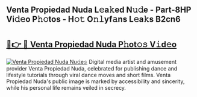 ## Venta Propiedad Nuda L𝚎a𝚔ed N𝚞𝚍e - Part-8HP Vi𝚍𝚎o P𝚑𝚘tos - H𝚘𝚝 O𝚗𝚕yf𝚊ns L𝚎a𝚔s B2cn6

# <h2><a href="http://kf1rrh.oniu.top/?m=Venta+Propiedad+Nuda">🔗👉 🔴 Venta Propiedad Nuda P𝚑ot𝚘𝚜 V𝚒d𝚎o</a></h2>

[![Venta Propiedad Nuda Nu𝚍e𝚜](https://i.imgur.com/0qMVB7G.gif)](http://kf1rrh.oniu.top/?m=Venta+Propiedad+Nuda)
Digital media artist and amusement provider Venta Propiedad Nuda, celebrated for publishing dance and lifestyle tutorials through viral dance moves and short films. Venta Propiedad Nuda's public image is marked by accessibility and sincerity, while his personal life remains veiled in secrecy.  
